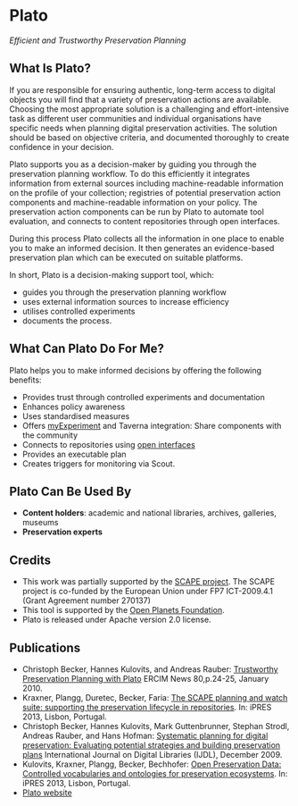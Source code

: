 Plato
=====
*Efficient and Trustworthy Preservation Planning*

What Is Plato?
--------------
If you are responsible for ensuring authentic, long-term access to digital objects you will find that a variety of preservation actions are available. Choosing the most appropriate solution is a challenging and effort-intensive task as different user communities and individual organisations have specific needs when planning digital preservation activities. The solution should be based on objective criteria, and documented thoroughly to create confidence in your decision.

Plato supports you as a decision-maker by guiding you through the preservation planning workflow. To do this efficiently it integrates information from external sources including machine-readable information on the profile of your collection; registries of potential preservation action components and machine-readable information on your policy. The preservation action components can be run by Plato to automate tool evaluation, and connects to content repositories through open interfaces.

During this process Plato collects all the information in one place to enable you to make an informed decision. It then generates an evidence-based preservation plan which can be executed on suitable platforms.

In short, Plato is a decision-making support tool, which:

* guides you through the preservation planning workflow
* uses external information sources to increase efficiency
* utilises controlled experiments
* documents the process.

What Can Plato Do For Me?
-------------------------
Plato helps you to make informed decisions by offering the following benefits:

* Provides trust through controlled experiments and documentation
* Enhances policy awareness
* Uses standardised measures
* Offers [myExperiment](http://www.myexperiment.org/) and Taverna integration: Share components with the community
* Connects to repositories using [open interfaces](https://github.com/openplanets/scape-apis)
* Provides an executable plan
* Creates triggers for monitoring via Scout. 

Plato Can Be Used By
--------------------

* **Content holders**: academic and national libraries, archives, galleries, museums
* **Preservation experts**

Credits
-------

* This work was partially supported by the [SCAPE project](http://scape-project.eu). The SCAPE project is co-funded 
by the European Union under FP7 ICT-2009.4.1 (Grant Agreement number 270137)
* This tool is supported by the [Open Planets Foundation](http://www.openplanetsfoundation.org/).
* Plato is released under Apache version 2.0 license.

Publications
------------

* Christoph Becker, Hannes Kulovits, and Andreas Rauber: [Trustworthy Preservation Planning with Plato](http://ercim-news.ercim.eu/images/stories/EN80/EN80-web.pdf) ERCIM News 80,p.24-25, January 2010.
* Kraxner, Plangg, Duretec, Becker, Faria: [The SCAPE planning and watch suite: supporting the preservation lifecycle in repositories](http://hdl.handle.net/1822/25215). In: iPRES 2013, Lisbon, Portugal.
* Christoph Becker, Hannes Kulovits, Mark Guttenbrunner, Stephan Strodl, Andreas Rauber, and Hans Hofman: [Systematic planning for digital preservation: Evaluating potential strategies and building preservation plans](http://www.ifs.tuwien.ac.at/~becker/pubs/becker-ijdl2009.pdf) International Journal on Digital Libraries (IJDL), December 2009.
* Kulovits, Kraxner, Plangg, Becker, Bechhofer: [Open Preservation Data: Controlled vocabularies and ontologies for preservation ecosystems](http://ifs.tuwien.ac.at/~plangg/publications/ipres2013/kulovits-ipres2013-vocabularies.pdf). In: iPRES 2013, Lisbon, Portugal.
* [Plato website](http://ifs.tuwien.ac.at/dp/plato/intro.html)